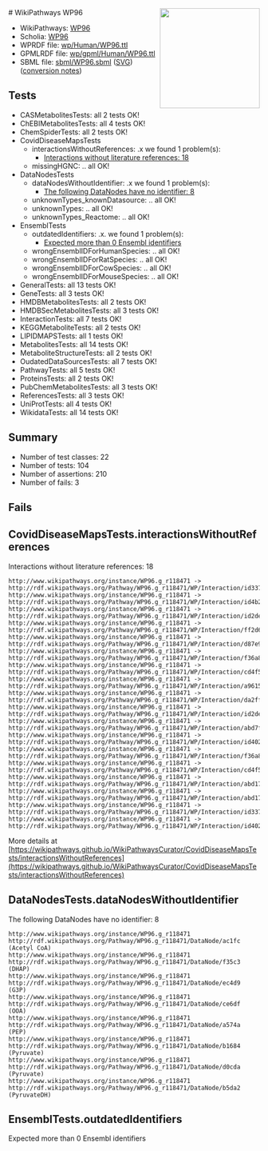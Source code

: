<img style="float: right; width: 200px" src="../logo.png" />
# WikiPathways WP96

* WikiPathways: [WP96](https://identifiers.org/wikipathways:WP96)
* Scholia: [WP96](https://scholia.toolforge.org/wikipathways/WP96)
* WPRDF file: [wp/Human/WP96.ttl](../wp/Human/WP96.ttl)
* GPMLRDF file: [wp/gpml/Human/WP96.ttl](../wp/gpml/Human/WP96.ttl)
* SBML file: [sbml/WP96.sbml](../sbml/WP96.sbml) ([SVG](../sbml/WP96.svg)) ([conversion notes](../sbml/WP96.txt))

## Tests
* CASMetabolitesTests: all 2 tests OK!
* ChEBIMetabolitesTests: all 4 tests OK!
* ChemSpiderTests: all 2 tests OK!
* CovidDiseaseMapsTests
    * interactionsWithoutReferences: .x we found 1 problem(s):
        * [Interactions without literature references: 18](#9701cce9)
    * missingHGNC: .. all OK!
* DataNodesTests
    * dataNodesWithoutIdentifier: .x we found 1 problem(s):
        * [The following DataNodes have no identifier: 8](#d2d32fa7)
    * unknownTypes_knownDatasource: .. all OK!
    * unknownTypes: .. all OK!
    * unknownTypes_Reactome: .. all OK!
* EnsemblTests
    * outdatedIdentifiers: .x. we found 1 problem(s):
        * [Expected more than 0 Ensembl identifiers](#f44398b7)
    * wrongEnsemblIDForHumanSpecies: .. all OK!
    * wrongEnsemblIDForRatSpecies: .. all OK!
    * wrongEnsemblIDForCowSpecies: .. all OK!
    * wrongEnsemblIDForMouseSpecies: .. all OK!
* GeneralTests: all 13 tests OK!
* GeneTests: all 3 tests OK!
* HMDBMetabolitesTests: all 2 tests OK!
* HMDBSecMetabolitesTests: all 3 tests OK!
* InteractionTests: all 7 tests OK!
* KEGGMetaboliteTests: all 2 tests OK!
* LIPIDMAPSTests: all 1 tests OK!
* MetabolitesTests: all 14 tests OK!
* MetaboliteStructureTests: all 2 tests OK!
* OudatedDataSourcesTests: all 7 tests OK!
* PathwayTests: all 5 tests OK!
* ProteinsTests: all 2 tests OK!
* PubChemMetabolitesTests: all 3 tests OK!
* ReferencesTests: all 3 tests OK!
* UniProtTests: all 4 tests OK!
* WikidataTests: all 14 tests OK!


## Summary

* Number of test classes: 22
* Number of tests: 104
* Number of assertions: 210
* Number of fails: 3

## Fails

<a name="9701cce9" />

## CovidDiseaseMapsTests.interactionsWithoutReferences

Interactions without literature references: 18
```
http://www.wikipathways.org/instance/WP96.g_r118471 -> http://rdf.wikipathways.org/Pathway/WP96.g_r118471/WP/Interaction/id337735dd_1
http://www.wikipathways.org/instance/WP96.g_r118471 -> http://rdf.wikipathways.org/Pathway/WP96.g_r118471/WP/Interaction/id4b26d478
http://www.wikipathways.org/instance/WP96.g_r118471 -> http://rdf.wikipathways.org/Pathway/WP96.g_r118471/WP/Interaction/id2def0ad0_1
http://www.wikipathways.org/instance/WP96.g_r118471 -> http://rdf.wikipathways.org/Pathway/WP96.g_r118471/WP/Interaction/ff2d6
http://www.wikipathways.org/instance/WP96.g_r118471 -> http://rdf.wikipathways.org/Pathway/WP96.g_r118471/WP/Interaction/d87e9
http://www.wikipathways.org/instance/WP96.g_r118471 -> http://rdf.wikipathways.org/Pathway/WP96.g_r118471/WP/Interaction/f36a8_1
http://www.wikipathways.org/instance/WP96.g_r118471 -> http://rdf.wikipathways.org/Pathway/WP96.g_r118471/WP/Interaction/cd4f5_1
http://www.wikipathways.org/instance/WP96.g_r118471 -> http://rdf.wikipathways.org/Pathway/WP96.g_r118471/WP/Interaction/a9615
http://www.wikipathways.org/instance/WP96.g_r118471 -> http://rdf.wikipathways.org/Pathway/WP96.g_r118471/WP/Interaction/da2ff
http://www.wikipathways.org/instance/WP96.g_r118471 -> http://rdf.wikipathways.org/Pathway/WP96.g_r118471/WP/Interaction/id2def0ad0_2
http://www.wikipathways.org/instance/WP96.g_r118471 -> http://rdf.wikipathways.org/Pathway/WP96.g_r118471/WP/Interaction/abd7f
http://www.wikipathways.org/instance/WP96.g_r118471 -> http://rdf.wikipathways.org/Pathway/WP96.g_r118471/WP/Interaction/id4023e85_1
http://www.wikipathways.org/instance/WP96.g_r118471 -> http://rdf.wikipathways.org/Pathway/WP96.g_r118471/WP/Interaction/f36a8_2
http://www.wikipathways.org/instance/WP96.g_r118471 -> http://rdf.wikipathways.org/Pathway/WP96.g_r118471/WP/Interaction/cd4f5_2
http://www.wikipathways.org/instance/WP96.g_r118471 -> http://rdf.wikipathways.org/Pathway/WP96.g_r118471/WP/Interaction/abd17_2
http://www.wikipathways.org/instance/WP96.g_r118471 -> http://rdf.wikipathways.org/Pathway/WP96.g_r118471/WP/Interaction/abd17_1
http://www.wikipathways.org/instance/WP96.g_r118471 -> http://rdf.wikipathways.org/Pathway/WP96.g_r118471/WP/Interaction/id337735dd_2
http://www.wikipathways.org/instance/WP96.g_r118471 -> http://rdf.wikipathways.org/Pathway/WP96.g_r118471/WP/Interaction/id4023e85_2
```

More details at [https://wikipathways.github.io/WikiPathwaysCurator/CovidDiseaseMapsTests/interactionsWithoutReferences](https://wikipathways.github.io/WikiPathwaysCurator/CovidDiseaseMapsTests/interactionsWithoutReferences)

<a name="d2d32fa7" />

## DataNodesTests.dataNodesWithoutIdentifier

The following DataNodes have no identifier: 8
```
http://www.wikipathways.org/instance/WP96.g_r118471 http://rdf.wikipathways.org/Pathway/WP96.g_r118471/DataNode/ac1fc (Acetyl CoA)
http://www.wikipathways.org/instance/WP96.g_r118471 http://rdf.wikipathways.org/Pathway/WP96.g_r118471/DataNode/f35c3 (DHAP)
http://www.wikipathways.org/instance/WP96.g_r118471 http://rdf.wikipathways.org/Pathway/WP96.g_r118471/DataNode/ec4d9 (G3P)
http://www.wikipathways.org/instance/WP96.g_r118471 http://rdf.wikipathways.org/Pathway/WP96.g_r118471/DataNode/ce6df (OOA)
http://www.wikipathways.org/instance/WP96.g_r118471 http://rdf.wikipathways.org/Pathway/WP96.g_r118471/DataNode/a574a (PEP)
http://www.wikipathways.org/instance/WP96.g_r118471 http://rdf.wikipathways.org/Pathway/WP96.g_r118471/DataNode/b1684 (Pyruvate)
http://www.wikipathways.org/instance/WP96.g_r118471 http://rdf.wikipathways.org/Pathway/WP96.g_r118471/DataNode/d0cda (Pyruvate)
http://www.wikipathways.org/instance/WP96.g_r118471 http://rdf.wikipathways.org/Pathway/WP96.g_r118471/DataNode/b5da2 (PyruvateDH)
```

<a name="f44398b7" />

## EnsemblTests.outdatedIdentifiers

Expected more than 0 Ensembl identifiers

